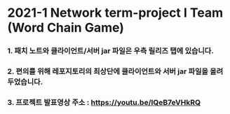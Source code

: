 # 2021-1 Network term-project I Team (Word Chain Game)
### 1. 패치 노트와 클라이언트/서버 jar 파일은 우측 릴리즈 탭에 있습니다.
### 2. 편의를 위해 레포지토리의 최상단에 클라이언트와 서버 jar 파일을 올려두었습니다.
### 3. 프로젝트 발표영상 주소 : https://youtu.be/IQeB7eVHkRQ
